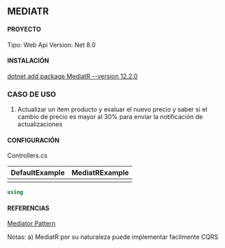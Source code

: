 ## MEDIATR

#### PROYECTO
Tipo: Web Api
Version: Net 8.0

#### INSTALACIÓN
[dotnet add package MediatR --version 12.2.0](https://www.nuget.org/packages/MediatR/#supportedframeworks-body-tab)

### CASO DE USO
1. Actualizar un item producto y evaluar el nuevo precio y saber si el cambio de precio es mayor al 30% para enviar la notificación de actualizaciones 
   
#### CONFIGURACIÓN

Controllers.cs

| DefaultExample  | MediatRExample |
| ------------- | ------------- |
|               |               |

```csharp
using 

```

#### REFERENCIAS
[Mediator Pattern](https://refactoring.guru/es/design-patterns/mediator)

Notas:
a) MediatR por su naturaleza puede implementar facilmente CQRS
